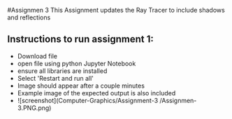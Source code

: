 #Assignmen 3
This Assignment updates the Ray Tracer to include shadows and reflections
## Instructions to run assignment 1:
- Download file
- open file using python Jupyter Notebook
- ensure all libraries are installed
- Select 'Restart and run all'
- Image should appear after a couple minutes
- Example image of the expected output is also included
- ![screenshot](Computer-Graphics/Assignment-3
/Assignmen-3.PNG.png)
